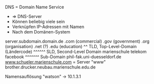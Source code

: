 DNS = Domain Name Service
* => DNS-Server
* Können beliebig viele sein
* Verknüpfen IP-Adressen mit Namen
* Nach dem Domänen-System

server.subdomain.domain.de
                       .com (commercial)
                       .gov (government)
                       .org (organisation)
                       .net (?)
                       .edu (education)
                        ^^ TLD, Top-Level-Domain (Ländercode)
                 ^^^^^^ SLD, Second-Level Domain
                         marienschule
                         telekom
                         facebook
        ^^^^^^^ Sub-Domain phil-fak.uni-duesseldorf.de
www.schueler.marienschule.com = Server "www"
brother.drucker.neubau.marienschule.edu.de

Namensauflösung
    "watson" -> 10.1.3.1
